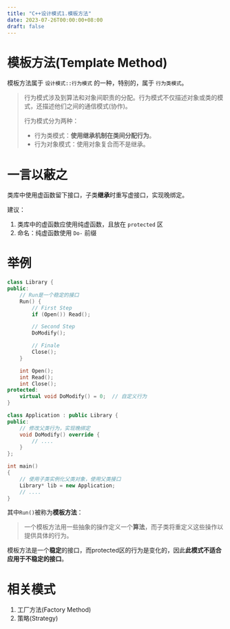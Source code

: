 ```yaml
---
title: "C++设计模式1.模板方法"
date: 2023-07-26T00:00:00+08:00
draft: false
---
```


# 模板方法(Template Method)

模板方法属于 `设计模式::行为模式` 的一种，特别的，属于 `行为类模式`。

> 行为模式涉及到算法和对象间职责的分配。行为模式不仅描述对象或类的模式，还描述他们之间的通信模式(协作)。
>
> 行为模式分为两种：
>
> * 行为类模式：**使用继承机制在类间分配行为**。
> * 行为对象模式：使用对象复合而不是继承。
>

# 一言以蔽之

类库中使用虚函数留下接口，子类**继承**时重写虚接口，实现晚绑定。

建议：

1. 类库中的虚函数应使用纯虚函数，且放在 `protected` 区
2. 命名：纯虚函数使用 `Do-` 前缀

# 举例

```cpp
class Library {
public:
	// Run是一个稳定的接口
	Run() {
		// First Step
		if (Open())	Read();

		// Second Step
		DoModify();

		// Finale
		Close();
	}

	int Open();
	int Read();
	int Close();
protected:
	virtual void DoModify() = 0;  // 自定义行为
}

class Application : public Library {
public:
	// 修改父类行为，实现晚绑定
	void DoModify() override {  
		// ....
	}
};

int main()
{
	// 使用子类实例化父类对象，使用父类接口
	Library* lib = new Application;
	// ....
}
```

其中`Run()`被称为**模板方法**：

> 一个模板方法用一些抽象的操作定义一个**算法**，而子类将重定义这些操作以提供具体的行为。
>

模板方法是一个**稳定**的接口，而protected区的行为是变化的，因此**此模式不适合应用于不稳定的接口**。

# 相关模式

1. 工厂方法(Factory Method)
2. 策略(Strategy)
